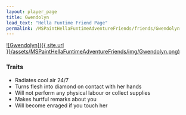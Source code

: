 ```yaml
---
layout: player_page
title: Gwendolyn
lead_text: "Hella Funtime Friend Page" 
permalink: /MSPaintHellaFuntimeAdventureFriends/friends/Gwendolyn
---
```

<a href="{{ site.url }}/MSPaintHellaFuntimeAdventureFriends/friends/Gwendolyn">
![Gwendolyn]({{ site.url }}/assets/MSPaintHellaFuntimeAdventureFriends/img/Gwendolyn.png)
</a>

### Traits

* Radiates cool air 24/7
* Turns flesh into diamond on contact with her hands
* Will not perform any physical labour or collect supplies
* Makes hurtful remarks about you
* Will become enraged if you touch her
